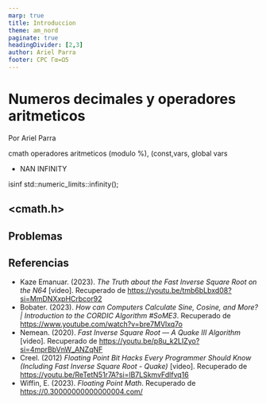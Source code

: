 ```yaml
---
marp: true
title: Introduccion
theme: am_nord
paginate: true
headingDivider: [2,3]
author: Ariel Parra
footer: CPC Γα=Ω5
---
```


<!-- _class: cover_e -->
<!-- _paginate: "" -->
<!-- _footer: ![](./img/GALLOS_black_rectangle_transparent.png) -->
<!-- _header: ![](./img/GALLOS_white_square_transparent.png) -->

# <!-- fit -->Numeros decimales y operadores aritmeticos

Por Ariel Parra

cmath operadores aritmeticos (modulo %), (const,vars, global vars

- NAN
INFINITY

isinf
std::numeric_limits<double>::infinity();
## <cmath.h>

## Problemas

## Referencias

- Kaze Emanuar. (2023). *The Truth about the Fast Inverse Square Root on the N64* [video]. Recuperado de <https://youtu.be/tmb6bLbxd08?si=MmDNXxpHCrbcor92>
- Bobater. (2023). *How can Computers Calculate Sine, Cosine, and More? | Introduction to the CORDIC Algorithm #SoME3*. Recuperado de <https://www.youtube.com/watch?v=bre7MVlxq7o>
- Nemean. (2020). *Fast Inverse Square Root — A Quake III Algorithm* [video]. Recuperado de <https://youtu.be/p8u_k2LIZyo?si=4mprBbVnW_ANZqNF>
- Creel. (2012) *Floating Point Bit Hacks Every Programmer Should Know (Including Fast Inverse Square Root - Quake)* [video]. Recuperado de <https://youtu.be/ReTetN51r7A?si=lB7LSkmvFdlfvq16>
- Wiffin, E. (2023). *Floating Point Math*. Recuperado de <https://0.30000000000000004.com/>